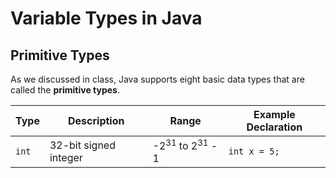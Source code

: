# Variable Types in Java

## Primitive Types

As we discussed in class, Java supports eight basic data types that are called the **primitive types**.

| Type  | Description |Range | Example Declaration |
| ----- | ------ | -------- | ------------------ |
| `int` | 32-bit signed integer | -2<sup>31</sup> to 2<sup>31</sup> - 1 | `int x = 5;` |
